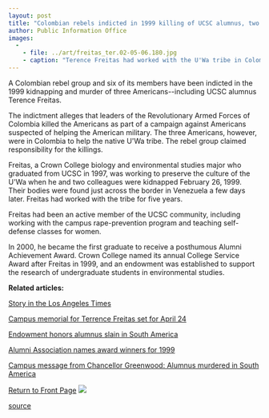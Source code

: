 ```yaml
---
layout: post
title: "Colombian rebels indicted in 1999 killing of UCSC alumnus, two other Americans"
author: Public Information Office
images:
  -
    - file: ../art/freitas_ter.02-05-06.180.jpg
    - caption: "Terence Freitas had worked with the U'Wa tribe in Colombia for five years."
---
```


A Colombian rebel group and six of its members have been indicted in the 1999 kidnapping and murder of three Americans--including UCSC alumnus Terence Freitas.

The indictment alleges that leaders of the Revolutionary Armed Forces of Colombia killed the Americans as part of a campaign against Americans suspected of helping the American military. The three Americans, however, were in Colombia to help the native U'Wa tribe. The rebel group claimed responsibility for the killings.  
  
Freitas, a Crown College biology and environmental studies major who graduated from UCSC in 1997, was working to preserve the culture of the U'Wa when he and two colleagues were kidnapped February 26, 1999. Their bodies were found just across the border in Venezuela a few days later. Freitas had worked with the tribe for five years.  
  
Freitas had been an active member of the UCSC community, including working with the campus rape-prevention program and teaching self-defense classes for women.  
  
In 2000, he became the first graduate to receive a posthumous Alumni Achievement Award. Crown College named its annual College Service Award after Freitas in 1999, and an endowment was established to support the research of undergraduate students in environmental studies.  
  
  
**Related articles:**  
  
[Story in the Los Angeles Times][1]  
  
[Campus memorial for Terrence Freitas set for April 24][2]  
  
[Endowment honors alumnus slain in South America][3]  
  
[Alumni Association names award winners for 1999][4]  
  
[Campus message from Chancellor Greenwood: Alumnus murdered in South America][5]

  

[Return to Front Page][6] ![ ][7]

[1]: http://www.latimes.com/news/nationworld/world/la-000030907may01.story
[2]: http://www.ucsc.edu/oncampus/currents/98-99/04-12/freitas.htm
[3]: http://www.ucsc.edu/oncampus/currents/98-99/03-15/freitas.htm
[4]: http://www.ucsc.edu/currents/99-00/01-03/alumni.html
[5]: http://www.ucsc.edu/oncampus/currents/messages/98-99/freitas.htm
[6]: ../../index.html
[7]: ../../images/trans.gif

[source](http://www1.ucsc.edu/currents/01-02/05-06/freitas.html "Permalink to freitas")
